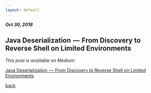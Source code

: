```yaml
---
layout: default
---
```


_**Oct 30, 2018**_

## Java Deserialization  —  From Discovery to Reverse Shell on Limited Environments

_This post is available on Medium:_

[Java Deserialization  —  From Discovery to Reverse Shell on Limited Environments](https://medium.com/abn-amro-red-team/java-deserialization-from-discovery-to-reverse-shell-on-limited-environments-2e7b4e14fbef)

[back](../)
